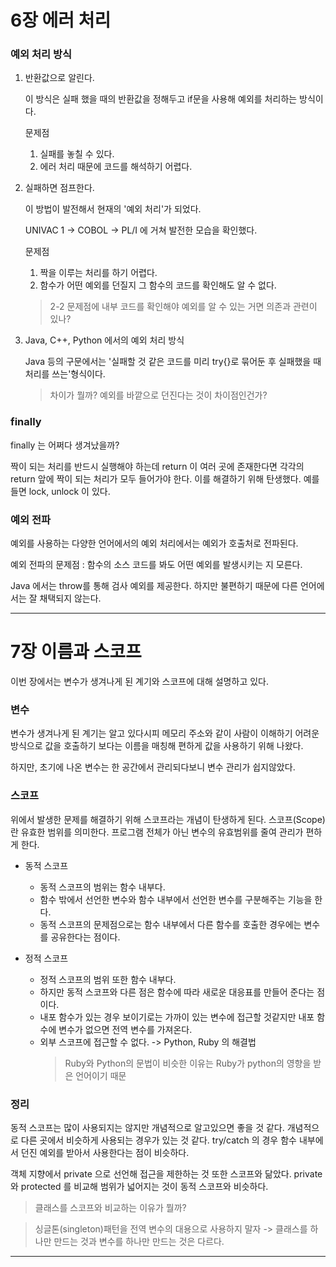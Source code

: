 # 6장 에러 처리

### 예외 처리 방식

1. 반환값으로 알린다.

   이 방식은 실패 했을 때의 반환값을 정해두고 if문을 사용해 예외를 처리하는 방식이다.

   문제점
    1. 실패를 놓칠 수 있다.
    2. 에러 처리 때문에 코드를 해석하기 어렵다.

2. 실패하면 점프한다.

   이 방법이 발전해서 현재의 '예외 처리'가 되었다.

   UNIVAC 1 -> COBOL -> PL/I 에 거쳐 발전한 모습을 확인했다.

   문제점
    1. 짝을 이루는 처리를 하기 어렵다.
    2. 함수가 어떤 예외를 던질지 그 함수의 코드를 확인해도 알 수 없다.

   > 2-2 문제점에 내부 코드를 확인해야 예외를 알 수 있는 거면 의존과 관련이 있나?

3. Java, C++, Python 에서의 예외 처리 방식

   Java 등의 구문에서는 '실패할 것 같은 코드를 미리 try{}로 묶어둔 후 실패했을 때 처리를 쓰는'형식이다.

   > 차이가 뭘까? 예외를 바깥으로 던진다는 것이 차이점인건가?


### finally

finally 는 어쩌다 생겨났을까?

짝이 되는 처리를 반드시 실행해야 하는데 return 이 여러 곳에 존재한다면 각각의 return 앞에 짝이 되는 처리가 모두 들어가야 한다.
이를 해결하기 위해 탄생했다. 예를 들면 lock, unlock 이 있다.


### 예외 전파

예외를 사용하는 다양한 언어에서의 예외 처리에서는 예외가 호출처로 전파된다.

예외 전파의 문제점 : 함수의 소스 코드를 봐도 어떤 예외를 발생시키는 지 모른다.

Java 에서는 throw를 통해 검사 예외를 제공한다. 하지만 불편하기 때문에 다른 언어에서는 잘 채택되지 않는다.

---

# 7장 이름과 스코프

이번 장에서는 변수가 생겨나게 된 계기와 스코프에 대해 설명하고 있다.

### 변수

변수가 생겨나게 된 계기는 알고 있다시피 메모리 주소와 같이 사람이 이해하기 어려운 방식으로 값을 호출하기 보다는 
이름을 매칭해 편하게 값을 사용하기 위해 나왔다.

하지만, 초기에 나온 변수는 한 공간에서 관리되다보니 변수 관리가 쉽지않았다.

### 스코프

위에서 발생한 문제를 해결하기 위해 스코프라는 개념이 탄생하게 된다. 
스코프(Scope)란 유효한 범위를 의미한다. 프로그램 전체가 아닌 변수의 유효범위를 줄여 관리가 편하게 한다.

- 동적 스코프

  - 동적 스코프의 범위는 함수 내부다. 
  - 함수 밖에서 선언한 변수와 함수 내부에서 선언한 변수를 구분해주는 기능을 한다. 
  - 동적 스코프의 문제점으로는 함수 내부에서 다른 함수를 호출한 경우에는 변수를 공유한다는 점이다.

- 정적 스코프

  - 정적 스코프의 범위 또한 함수 내부다. 
  - 하지만 동적 스코프와 다른 점은 함수에 따라 새로운 대응표를 만들어 준다는 점이다.
  - 내포 함수가 있는 경우 보이기로는 가까이 있는 변수에 접근할 것같지만 내포 함수에 변수가 없으면 전역 변수를 가져온다.
  - 외부 스코프에 접근할 수 없다. -> Python, Ruby 의 해결법
    > Ruby와 Python의 문법이 비슷한 이유는 Ruby가 python의 영향을 받은 언어이기 때문

### 정리

동적 스코프는 많이 사용되지는 않지만 개념적으로 알고있으면 좋을 것 같다. 
개념적으로 다른 곳에서 비슷하게 사용되는 경우가 있는 것 같다.
try/catch 의 경우 함수 내부에서 던진 예외를 받아서 사용한다는 점이 비슷하다.

객체 지향에서 private 으로 선언해 접근을 제한하는 것 또한 스코프와 닮았다. 
private 와 protected 를 비교해 범위가 넓어지는 것이 동적 스코프와 비슷하다.

> 클래스를 스코프와 비교하는 이유가 뭘까?

> 싱글톤(singleton)패턴을 전역 변수의 대용으로 사용하지 말자
> -> 클래스를 하나만 만드는 것과 변수를 하나만 만드는 것은 다르다. 

---

<br/><br/><br/><br/><br/><br/><br/><br/><br/>


